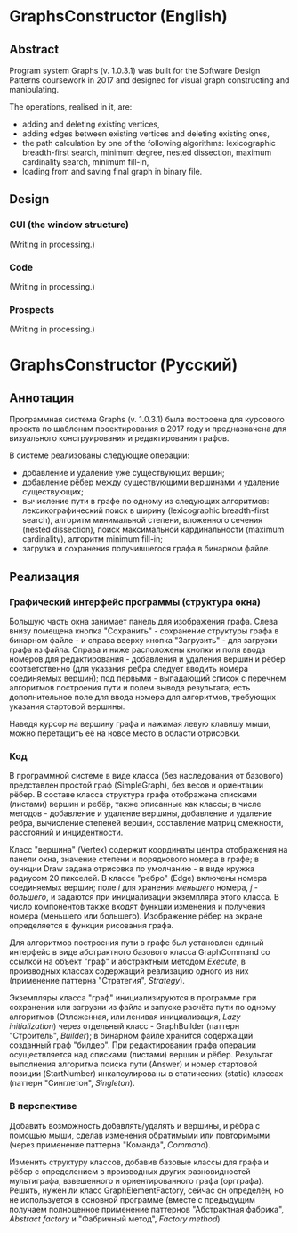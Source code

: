 # GraphsConstructor (English)
## Abstract
Program system Graphs (v. 1.0.3.1) was built for the Software Design Patterns coursework in 2017 and designed for visual graph constructing and manipulating.

The operations, realised in it, are:
- adding and deleting existing vertices,
- adding edges between existing vertices and deleting existing ones,
- the path calculation by one of the following algorithms: lexicographic breadth-first search, minimum degree, nested dissection, maximum cardinality search,
minimum fill-in,
- loading from and saving final graph in binary file.

## Design
### GUI (the window structure)

(Writing in processing.)

### Code

(Writing in processing.)

### Prospects

(Writing in processing.)

# GraphsConstructor (Русский)
## Аннотация
Программная система Graphs (v. 1.0.3.1) была построена для курсового проекта по шаблонам проектирования в 2017 году и предназначена для визуального конструирования и
редактирования графов.

В системе реализованы следующие операции:
- добавление и удаление уже существующих вершин;
- добавление рёбер между существующими вершинами и удаление существующих;
- вычисление пути в графе по одному из следующих алгоритмов: лексикографический поиск в ширину (lexicographic breadth-first search), алгоритм минимальной степени, 
вложенного сечения (nested dissection), поиск максимальной кардинальности (maximum cardinality), алгоритм minimum fill-in;
- загрузка и сохранения получившегося графа в бинарном файле.

## Реализация
### Графический интерфейс программы (структура окна)

Большую часть окна занимает панель для изображения графа. Слева внизу помещена кнопка "Сохранить" - сохранение структуры графа в бинарном файле - и справа вверху
кнопка "Загрузить" - для загрузки графа из файла. Справа и ниже расположены кнопки и поля ввода номеров для редактирования - добавления и удаления вершин и рёбер 
соответственно (для указания ребра следует вводить номера соединяемых вершин); под первыми - выпадающий список с перечнем алгоритмов построения пути и полем вывода 
результата; есть дополнительное поле для ввода номера для алгоритмов, требующих указания стартовой вершины.

Наведя курсор на вершину графа и нажимая левую клавишу мыши, можно перетащить её на новое место в области отрисовки.

### Код

В программной системе в виде класса (без наследования от базового) представлен простой граф (SimpleGraph), без весов и ориентации рёбер. В составе класса структура 
графа отображена списками (листами) вершин и ребёр, также описанные как классы; в числе методов - добавление и удаление вершины, добавление и удаление ребра,
вычисление степеней вершин, составление матриц смежности, расстояний и инцидентности.

Класс "вершина" (Vertex) содержит координаты центра отображения на панели окна, значение степени и порядкового номера в графе; в функции Draw задана отрисовка по 
умолчанию - в виде кружка радиусом 20 пикселей. В классе "ребро" (Edge) включены номера соединяемых вершин; поле *i* для хранения *меньшего* номера, *j* - *большего*, 
и задаются при инициализации экземпляра этого класса. В число компонентов также входят функции изменения и получения номера (меньшего или большего). Изображение рёбер
на экране определяется в функции рисования графа.

Для алгоритмов построения пути в графе был установлен единый интерфейс в виде абстрактного базового класса GraphCommand со ссылкой на объект "граф" и абстрактным
методом *Execute*, в производных классах содержащий реализацию одного из них (применение паттерна "Стратегия", *Strategy*).

Экземпляры класса "граф" инициализируются в программе при сохранении или загрузки из файла и запуске расчёта пути по одному алгоритмов (Отложенная, или ленивая 
инициализация, *Lazy initialization*) через отдельный класс - GraphBuilder (паттерн "Строитель", *Builder*); в бинарном файле хранится содержащий созданный граф 
"билдер". При редактировании графа операции осуществляется над списками (листами) вершин и рёбер. Результат выполнения алгоритма поиска пути (Answer) и номер 
стартовой позиции (StartNumber) инкапсулированы в статических (static) классах (паттерн "Синглетон", *Singleton*).

### В перспективе

Добавить возможность добавлять/удалять и вершины, и рёбра с помощью мыши, сделав изменения обратимыми или повторимыми (через применение паттерна "Команда", 
*Command*).

Изменить структуру классов, добавив базовые классы для графа и рёбер с определением в производных других разновидностей - мультиграфа, взвешенного и ориентированного 
графа (оргграфа). Решить, нужен ли класс GraphElementFactory, сейчас он определён, но не используется в основной программе (вместе с предыдущим получаем полноценное 
применение паттернов "Абстрактная фабрика", *Abstract factory* и "Фабричный метод", *Factory method*).

